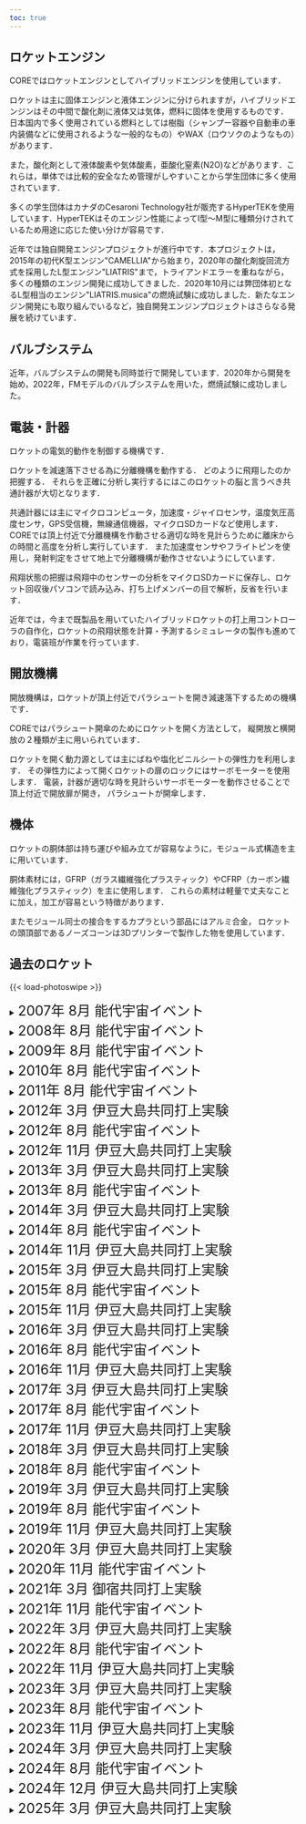 ```yaml
---
toc: true
---
```


## ロケットエンジン

COREではロケットエンジンとしてハイブリッドエンジンを使用しています．

ロケットは主に固体エンジンと液体エンジンに分けられますが，ハイブリッドエンジンはその中間で酸化剤に液体又は気体，燃料に固体を使用するものです． 日本国内で多く使用されている燃料としては樹脂（シャンプー容器や自動車の車内装備などに使用されるような一般的なもの）やWAX（ロウソクのようなもの）があります．

また，酸化剤として液体酸素や気体酸素，亜酸化窒素(N2O)などがあります．これらは，単体では比較的安全なため管理がしやすいことから学生団体に多く使用されています．

多くの学生団体はカナダのCesaroni Technology社が販売するHyperTEKを使用しています．HyperTEKはそのエンジン性能によってI型～M型に種類分けされているため用途に応じた使い分けが容易です．

近年では独自開発エンジンプロジェクトが進行中です．本プロジェクトは，2015年の初代K型エンジン"CAMELLIA"から始まり，2020年の酸化剤旋回流方式を採用したL型エンジン"LIATRIS"まで，トライアンドエラーを重ねながら，多くの種類のエンジン開発に成功してきました．2020年10月には弊団体初となるL型相当のエンジン"LIATRIS.musica"の燃焼試験に成功しました．新たなエンジン開発にも取り組んでいるなど，独自開発エンジンプロジェクトはさらなる発展を続けています．

## バルブシステム

近年，バルブシステムの開発も同時並行で開発しています．2020年から開発を始め，2022年，FMモデルのバルブシステムを用いた，燃焼試験に成功しました。

## 電装・計器

ロケットの電気的動作を制御する機構です．

ロケットを減速落下させる為に分離機構を動作する．
どのように飛翔したのか把握する．
それらを正確に分析し実行するにはこのロケットの脳と言うべき共通計器が大切となります．

共通計器には主にマイクロコンピュータ，加速度・ジャイロセンサ，温度気圧高度センサ，GPS受信機，無線通信機器，マイクロSDカードなど使用します．
COREでは頂上付近で分離機構を作動させる適切な時を見計らうために離床からの時間と高度を分析し実行しています．
また加速度センサやフライトピンを使用し，発射判定をさせて地上で分離機構が動作させないようにしています．

飛翔状態の把握は飛翔中のセンサーの分析をマイクロSDカードに保存し、ロケット回収後パソコンで読み込み、打ち上げメンバーの目で解析，反省を行います．

近年では，今まで既製品を用いていたハイブリッドロケットの打上用コントローラの自作化，ロケットの飛翔状態を計算・予測するシミュレータの製作も進めており，電装班が作業を行っています．

## 開放機構

開放機構は，ロケットが頂上付近でパラシュートを開き減速落下するための機構です．

COREではパラシュート開傘のためにロケットを開く方法として，
縦開放と横開放の２種類が主に用いられています．

ロケットを開く動力源としては主にばねや塩化ビニルシートの弾性力を利用します．
その弾性力によって開くロケットの扉のロックにはサーボモーターを使用します．
電装，計器が適切な時を見計らいサーボモーターを動作させることで頂上付近で開放扉が開き，
パラシュートが開傘します．

## 機体

ロケットの胴体部は持ち運びや組み立てが容易なように，モジュール式構造を主に用いています．

胴体素材には，GFRP（ガラス繊維強化プラスティック）やCFRP（カーボン繊維強化プラスティック）を主に使用します．
これらの素材は軽量で丈夫なことに加え，加工が容易という特徴があります．

またモジュール同士の接合をするカプラという部品にはアルミ合金，
ロケットの頭頂部であるノーズコーンは3Dプリンターで製作した物を使用しています．

## 過去のロケット

{{< load-photoswipe >}}

<details>

<summary><font size="5">2007年 8月 能代宇宙イベント</font></summary>

#### さざんか

{{< gallery >}}
{{<figure link="/img/gallery/body-sazanka.jpg" thumb="-thumb" caption="機体">}}
{{< /gallery >}}

</details>

<details>

<summary><font size="5">2008年 8月 能代宇宙イベント</font></summary>

#### \[名称不明]

{{< gallery >}}
{{<figure link="/img/gallery/body-2008-08.jpg" thumb="-thumb" caption="機体">}}
{{< /gallery >}}

</details>

<details>

<summary><font size="5">2009年 8月 能代宇宙イベント</font></summary>

#### ウルトラマン

{{< gallery >}}
{{<figure link="/img/gallery/body-2009-09-noshiro-ult.jpg" thumb="-thumb" caption="機体">}}
{{< /gallery >}}

</details>

<details>

<summary><font size="5">2010年 8月 能代宇宙イベント</font></summary>

{{< gallery >}}
{{<figure link="/img/gallery/body-2010-noshiro-unnamed.jpg" thumb="-thumb" caption="機体">}}
{{< /gallery >}}

</details>

<details>

<summary><font size="5">2011年 8月 能代宇宙イベント</font></summary>

{{< gallery >}}
{{<figure link="/img/gallery/body-redbull-01.jpg" thumb="-thumb" caption="機体①">}}
{{<figure link="/img/gallery/body-redbull-02.jpg" thumb="-thumb" caption="機体②">}}
{{< /gallery >}}

</details>

<details>

<summary><font size="5">2012年 3月 伊豆大島共同打上実験</font></summary>

#### トマトーク

{{< gallery >}}
{{<figure link="/img/gallery/people-toma.jpg" thumb="-thumb" caption="機体">}}
{{< /gallery >}}

#### T-ロケット

{{< gallery >}}
{{<figure link="/img/gallery/body-T-rocket.jpg" thumb="-thumb" caption="機体">}}
{{< /gallery >}}

</details>

<details>

<summary><font size="5">2012年 8月 能代宇宙イベント</font></summary>

#### キョロ(kyolo)

{{< gallery >}}
{{<figure link="/img/gallery/body-2013-noshiro-kyolo.jpg" thumb="-thumb" caption="機体">}}
{{<figure link="/img/gallery/body-kyolo.jpg" thumb="-thumb" caption="フェアリング">}}
{{< /gallery >}}

</details>

<details>

<summary><font size="5">2012年 11月 伊豆大島共同打上実験</font></summary>

#### GXP(Gold Experience)

{{< gallery >}}
{{<figure link="/img/gallery/body-GXP-01.jpg" thumb="-thumb" caption="機体①">}}
{{<figure link="/img/gallery/body-GXP-02.jpg" thumb="-thumb" caption="機体②">}}
{{< /gallery >}}

</details>

<details>

<summary><font size="5">2013年 3月 伊豆大島共同打上実験</font></summary>

#### SSP(スケスケパラダイス)

{{< gallery >}}
{{<figure link="/img/gallery/body-SSP.jpg" thumb="-thumb" caption="機体">}}
{{< /gallery >}}

</details>

<details>

<summary><font size="5">2013年 8月 能代宇宙イベント</font></summary>

#### ミランダ

{{< gallery >}}
{{<figure link="/img/gallery/body-miranda.jpg" thumb="-thumb" caption="機体">}}
{{< /gallery >}}

</details>

<details>

<summary><font size="5">2014年 3月 伊豆大島共同打上実験</font></summary>

#### ジョルジョナポリターノ

{{< gallery >}}
{{<figure link="/img/gallery/body-2014-oshima-jo.jpg" thumb="-thumb" caption="機体">}}
{{< /gallery >}}

</details>

<details>

<summary><font size="5">2014年 8月 能代宇宙イベント</font></summary>

#### FreshG

{{< gallery >}}
{{<figure link="/img/gallery/body-flashg.png" thumb="-thumb" caption="機体">}}
{{< /gallery >}}

#### VOLVOX

{{< gallery >}}
{{<figure link="/img/gallery/body-2014-noshiro-volvox.jpg" thumb="-thumb" caption="機体">}}
{{< /gallery >}}

</details>

<details>

<summary><font size="5">2014年 11月 伊豆大島共同打上実験</font></summary>

#### VALTURE

{{< gallery >}}
{{<figure link="/img/gallery/body-2014-11-oshima-valture.jpg" thumb="-thumb" caption="機体">}}
{{< /gallery >}}

</details>

<details>

<summary><font size="5">2015年 3月 伊豆大島共同打上実験</font></summary>

#### Helix翼

{{< gallery >}}
{{<figure link="/img/gallery/body-helix_tsubasa.png" thumb="-thumb" caption="機体">}}
{{< /gallery >}}

#### Vertex

{{< gallery >}}
{{<figure link="/img/gallery/body-vertex.png" thumb="-thumb" caption="機体">}}
{{< /gallery >}}

#### Crazy thunder road

{{< gallery >}}
{{<figure link="/img/gallery/body-2015-03-oshima-crazy.jpg" thumb="-thumb" caption="機体">}}
{{< /gallery >}}

</details>

<details>

<summary><font size="5">2015年 8月 能代宇宙イベント</font></summary>

#### CYCLOPS

{{< gallery >}}
{{<figure link="/img/gallery/body-cyclops.png" thumb="-thumb" caption="機体">}}
{{<figure link="/img/gallery/poster-2015-08-noshiro.jpg" thumb="-thumb" caption="ポスター">}}
{{< /gallery >}}

</details>

<details>

<summary><font size="5">2015年 11月 伊豆大島共同打上実験</font></summary>

#### Swift

{{< gallery >}}
{{<figure link="/img/gallery/body-swift.png" thumb="-thumb" caption="機体">}}
{{< /gallery >}}

</details>

<details>

<summary><font size="5">2016年 3月 伊豆大島共同打上実験</font></summary>

#### SwiftX

{{< gallery >}}
{{<figure link="/img/gallery/body-swiftχ.png" thumb="-thumb" caption="機体">}}
{{< /gallery >}}

#### すずな・すずしろ

* 機体名：すずしろ

  {{< gallery >}}
  {{<figure link="/img/gallery/logo-suzunasuzushiro.png" thumb="-thumb" caption="ミッションロゴ">}}
  {{<figure link="/img/gallery/body-suzushiro.jpg" thumb="-thumb" caption="機体">}}
  {{< /gallery >}}

</details>

<details>

<summary><font size="5">2016年 8月 能代宇宙イベント</font></summary>

{{< gallery >}}
{{<figure link="/img/gallery/poster-2016-08-noshiro.jpg" thumb="-thumb" caption="ポスター">}}
{{< /gallery >}}

#### 電信柱

* 機体名：幸区小倉1丁目7
  {{< gallery >}}
  {{<figure link="/img/gallery/logo-2016-08-noshiro-denshin.png" thumb="-thumb" caption="ミッションロゴ">}}
  {{<figure link="/img/gallery/body-denshinbashira.png" thumb="-thumb" caption="機体">}}
  {{< /gallery >}}

#### Eyens

* 機体名：Eyens
  {{< gallery >}}
  {{<figure link="/img/gallery/body-eyens.jpg" thumb="-thumb" caption="機体">}}
  {{< /gallery >}}

</details>

<details>

<summary><font size="5">2016年 11月 伊豆大島共同打上実験</font></summary>

#### 古代飛翔体ンポロンポロ

{{< gallery >}}
{{<figure link="/img/gallery/poster-2016-11-oshima.jpg" thumb="-thumb" caption="ポスター">}}
{{<figure link="/img/gallery/body-nporo.jpg" thumb="-thumb" caption="機体">}}
{{< /gallery >}}

</details>

<details>

<summary><font size="5">2017年 3月 伊豆大島共同打上実験</font></summary>

#### ムササビ

{{< gallery >}}
{{<figure link="/img/gallery/body-musasabi.jpg" thumb="-thumb" caption="機体">}}
{{< /gallery >}}

#### チーム・ヌペリオル

* 機体名：Phase-IV

  {{< gallery >}}
  {{<figure link="/img/gallery/logo-2017-03-oshima.jpg" thumb="-thumb" caption="機体ロゴ">}}
  {{<figure link="/img/gallery/body-phase-iv.jpg" thumb="-thumb" caption="機体">}}
  {{< /gallery >}}

</details>

<details>

<summary><font size="5">2017年 8月 能代宇宙イベント</font></summary>

#### ウラノメトリア

* 機体名：空飛ぶカメレオン

  {{< gallery >}}
  {{<figure link="/img/gallery/body-flykamereon.png" thumb="-thumb" caption="機体">}}
  {{< /gallery >}}

#### SEA CHICKEN

{{< gallery >}}
{{<figure link="/img/gallery/logo-2017-08-noshiro-sea-chicken.png" thumb="-thumb" caption="ミッションロゴ">}}
{{<figure link="/img/gallery/body-seachicken.jpg" thumb="-thumb" caption="機体">}}
{{< /gallery >}}

</details>

<details>

<summary><font size="5">2017年 11月 伊豆大島共同打上実験</font></summary>

#### 17式陸上高高度実証機(Lチキ)

{{< gallery >}}
{{<figure link="/img/gallery/logo-Lchicken.jpg" thumb="-thumb" caption="ロゴ">}}
{{<figure link="/img/gallery/body-Lchiki.png" thumb="-thumb" caption="機体">}}
{{< /gallery >}}

</details>

<details>

<summary><font size="5">2018年 3月 伊豆大島共同打上実験</font></summary>

#### Team F.C.

* 機体名：FamilyChicken

  {{< gallery >}}
  {{<figure link="/img/gallery/logo-2018-03-oshima-familychicken.png" thumb="-thumb" caption="機体ロゴ">}}
  {{<figure link="/img/gallery/body-familychicken.jpg" thumb="-thumb" caption="機体">}}
  {{< /gallery >}}

#### Team SkyLARK

{{<figure link="/img/gallery/logo-2018-03-oshima-vase.png" thumb="-thumb" caption="ミッションロゴ">}}

* 機体名：VASE

  {{< gallery >}}
  {{<figure link="/img/gallery/body-vase.jpg" thumb="-thumb" caption="機体">}}
  {{< /gallery >}}

</details>

<details>

<summary><font size="5">2018年 8月 能代宇宙イベント</font></summary>

#### CORE'S キッチン

* 機体名：きりたんぽ
  {{< gallery >}}
  {{<figure link="/img/gallery/logo-2018-08-noshiro-cores-kitchen.png" thumb="-thumb" caption="機体ロゴ">}}
  {{<figure link="/img/gallery/body-kiritanpo.jpg" thumb="-thumb" caption="機体">}}
  {{< /gallery >}}

#### Explore SEA

* 機体名：しらさぎ
  {{< gallery >}}
  {{<figure link="/img/gallery/logo-2018-08-noshiro-exploresea.png" thumb="-thumb" caption="ミッションロゴ">}}
  {{<figure link="/img/gallery/body-shirasagi.jpg" thumb="-thumb" caption="機体">}}
  {{< /gallery >}}

</details>

<details>

<summary><font size="5">2019年 3月 伊豆大島共同打上実験</font></summary>

#### PATHFINDER

* 機体名：pf
  {{< gallery >}}
  {{<figure link="/img/gallery/logo-2019-03-oshima-pathfinder.png" thumb="-thumb" caption="ミッションロゴ">}}
  {{<figure link="/img/gallery/body-pathfinder.jpg" thumb="-thumb" caption="機体">}}
  {{< /gallery >}}

#### 技術部誘導飛翔体開発課

* 機体名：⁽⁽ଘ( ˊᵕˋ )ଓ⁾⁾（ぐんぐにぃる）
  {{< gallery >}}
  {{<figure link="/img/gallery/logo-2019-03-tech.png" thumb="-thumb" caption="ミッションロゴ">}}
  {{<figure link="/img/gallery/body-tech.jpg" thumb="-thumb" caption="機体">}}
  {{< /gallery >}}

</details>


<details>

<summary><font size="5">2019年 8月 能代宇宙イベント</font></summary>

#### ASAHI

* 機体名：Citrus
  {{< gallery >}}
  {{<figure link="/img/gallery/logo-2019-08-noshiro-asahi.jpg" thumb="-thumb" caption="ミッションロゴ">}}
  {{<figure link="/img/gallery/body-asahi.jpg" thumb="-thumb" caption="機体">}}
  {{< /gallery >}}

#### Gemini QUEST

* 機体名：Ptarmigan
  {{< gallery >}}
  {{<figure link="/img/gallery/logo-2019-08-noshiro-gemini.png" thumb="-thumb" caption="ミッションロゴ">}}
  {{<figure link="/img/gallery/body-geminiquest.jpg" thumb="-thumb" caption="機体">}}
  {{< /gallery >}}

</details>

<details>

<summary><font size="5">2019年 11月 伊豆大島共同打上実験</font></summary>

#### Stream Conductor

* 機体名：あまつかぜ
  {{< gallery >}}
  {{<figure link="/img/gallery/logo-streamconductor.png" thumb="-thumb" caption="ミッションロゴ">}}
  {{<figure link="/img/gallery/body-amatsukaze.jpg" thumb="-thumb" caption="機体">}}
  {{< /gallery >}}

</details>

<details>

<summary><font size="5">2020年 3月 伊豆大島共同打上実験</font></summary>

#### どんぶらこ

* 機体名：桃太郎
  {{< gallery >}}
  {{<figure link="/img/gallery/logo-2020-03-donburako.png" thumb="-thumb" caption="ミッションロゴ">}}
  {{<figure link="/img/gallery/body-donburako.jpg" thumb="-thumb" caption="機体">}}
  {{< /gallery >}}

#### CRYSTAL PALACE

* 機体名：Piglet
  {{< gallery >}}
  {{<figure link="/img/gallery/logo-2020-03-oshima-crystal.jpg" thumb="-thumb" caption="ミッションロゴ">}}
  {{<figure link="/img/gallery/body-Piglet.jpg" thumb="-thumb" caption="機体">}}
  {{< /gallery >}}

</details>


<details>

<summary><font size="5">2020年 11月 能代宇宙イベント</font></summary>

#### ミソラ工房

* 機体名：ひばり
  {{< gallery >}}
  {{<figure link="/img/gallery/logo-2020-08-noshiro-misora.jpg" thumb="-thumb" caption="ミッションロゴ">}}
  {{<figure link="/img/gallery/body-hibari.jpg" thumb="-thumb" caption="機体">}}
  {{<figure link="/img/gallery/poster-2020-11-noshiro.png" thumb="-thumb" caption="ポスター">}}
  {{< /gallery >}}

</details>

<details>

<summary><font size="5">2021年 3月 御宿共同打上実験</font></summary>

#### Duo

{{<figure link="/img/gallery/logo-duo.jpg" thumb="-thumb" caption="ミッションロゴ">}}

* 機体名：ひばり1
  {{< gallery >}}
  {{<figure link="/img/gallery/body_hibari1.jpg" thumb="-thumb" caption="機体">}}
  {{< /gallery >}}
* 機体名：ひばり2
  {{< gallery >}}
  {{<figure link="/img/gallery/body-hibari2.jpg" thumb="-thumb" caption="機体">}}
  {{< /gallery >}}

</details>

<details>

<summary><font size="5">2021年 11月 能代宇宙イベント</font></summary>

#### Duo

{{<figure link="/img/gallery/logo-duo.jpg" thumb="-thumb" caption="ミッションロゴ">}}

* 機体名：ひばり2
  {{< gallery >}}
  {{<figure link="/img/gallery/body-hibari2-noshiro.jpg" thumb="-thumb" caption="機体">}}
  {{< /gallery >}}

</details>

<details>

<summary><font size="5">2022年 3月 伊豆大島共同打上実験</font></summary>

#### 新入生プロジェクト

* 機体名：CANVAS
  {{< gallery >}}
  {{<figure link="/img/gallery/logo-CANVAS.png" thumb="-thumb" caption="ミッションロゴ">}}
  {{<figure link="/img/gallery/body-CANVAS.png" thumb="-thumb" caption="機体">}}
  {{< /gallery >}}

</details>

<details>

<summary><font size="5">2022年 8月 能代宇宙イベント</font></summary>

#### Project-e

* 機体名：CORE #バルブ #ロケット #能代 #海打ち #高高度 #ロケッティア #点火点越しの私の世界 #ロケット好きと繋がりたい #CAN #リーフィング #rocket_hunter_jp #ババヘラ #自作エンジン #縦開放 #ロケットら部 #大学生 #きりたんぽ #fusion360 #OpenRocket #CFD #若気の至り #インカレ #3Dプリンタ
  {{< gallery >}}
  {{<figure link="/img/gallery/logo-pro-e.png" thumb="-thumb" caption="ミッションロゴ">}}
  {{<figure link="/img/gallery/body-pro-e.jpg" thumb="-thumb" caption="機体">}}
  {{< /gallery >}}

</details>

<details>

<summary><font size="5">2022年 11月 伊豆大島共同打上実験</font></summary>

#### Violet

* 機体名：Violet
  {{< gallery >}}
  {{<figure link="/img/gallery/logo-violet.jpg" thumb="-thumb" caption="ミッションロゴ">}}
  {{<figure link="/img/gallery/body-violet.jpg" thumb="-thumb" caption="機体">}}
  {{< /gallery >}}

</details>

<details>

<summary><font size="5">2023年 3月 伊豆大島共同打上実験</font></summary>

#### はっぱ

* 機体名：れたす
  {{< gallery >}}
  {{<figure link="/img/gallery/body-lettuce.png" thumb="-thumb" caption="機体">}}
  {{< /gallery >}}


* 機体名：きゃべつ
  {{< gallery >}}
  {{<figure link="/img/gallery/body-cabbage.png" thumb="-thumb" caption="機体">}}
  {{< /gallery >}}

</details>


<details>

<summary><font size="5">2023年 8月 能代宇宙イベント</font></summary>

#### 萵苣

* 機体名：萵苣
  {{< gallery >}}
  {{<figure link="/img/gallery/logo-chisha.png" thumb="-thumb" caption="ミッションロゴ">}}
  {{<figure link="/img/gallery/body-chisha.jpg" thumb="-thumb" caption="機体">}}
  {{< /gallery >}}

</details>

<details>

<summary><font size="5">2023年 11月 伊豆大島共同打上実験</font></summary>

#### ダヴィンチ

* 機体名：Artist
  {{< gallery >}}
  {{<figure link="/img/gallery/logo-artist.png" thumb="-thumb" caption="ミッションロゴ">}}
  {{<figure link="/img/gallery/body-artist.jpg" thumb="-thumb" caption="機体">}}
  {{< /gallery >}}

</details>

<details>

<summary><font size="5">2024年 3月 伊豆大島共同打上実験</font></summary>

#### クロッフル

* 機体名：クロワッサン
  {{< gallery >}}
  {{<figure link="/img/gallery/logo-croffle.png" thumb="-thumb" caption="ミッションロゴ">}}
  {{<figure link="/img/gallery/body-croissant.jpg" thumb="-thumb" caption="機体">}}
  {{< /gallery >}}

</details>

<details>

<summary><font size="5">2024年 8月 能代宇宙イベント</font></summary>

#### 山岳

* 機体名：剣岳
  {{< gallery >}}
  {{<figure link="/img/gallery/logo-turugidake.png" thumb="-thumb" caption="ミッションロゴ">}}
  {{<figure link="/img/gallery/rocket-turugidake.jpg" thumb="-thumb" caption="機体">}}
  {{< /gallery >}}

</details>

<details>

<summary><font size="5">2024年 12月 伊豆大島共同打上実験</font></summary>

#### Citrus-ORangE

* 機体名：Orange Range
  {{< gallery >}}
  {{<figure link="/img/gallery/logo-orange.png" thumb="-thumb" caption="ミッションロゴ">}}
  {{<figure link="/img/gallery/rocket-orange.jpg" thumb="-thumb" caption="機体">}}
  {{< /gallery >}}

</details>

<details>

<summary><font size="5">2025年 3月 伊豆大島共同打上実験</font></summary>

#### ゆき巳だいふく

* 機体名：だいふく
  {{< gallery >}}
  {{<figure link="/img/gallery/logo-yukimi.png" thumb="-thumb" caption="ミッションロゴ">}}
  {{<figure link="/img/gallery/rocket-yukimi.jpg" thumb="-thumb" caption="機体">}}
  {{< /gallery >}}

</details>

